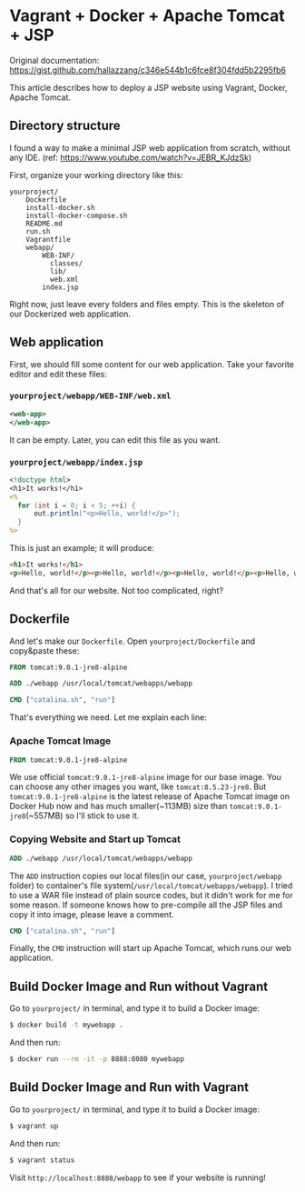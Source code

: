 # Vagrant + Docker + Apache Tomcat + JSP

Original documentation:
https://gist.github.com/hallazzang/c346e544b1c6fce8f304fdd5b2295fb6

This article describes how to deploy a JSP website using Vagrant, Docker, Apache Tomcat.

## Directory structure

I found a way to make a minimal JSP web application from scratch, without any IDE.
(ref: https://www.youtube.com/watch?v=JEBR_KJdzSk)

First, organize your working directory like this:

```
yourproject/
    Dockerfile
    install-docker.sh
    install-docker-compose.sh
    README.md
    run.sh
    Vagrantfile
    webapp/
        WEB-INF/
          classes/
          lib/
          web.xml
        index.jsp
```

Right now, just leave every folders and files empty.
This is the skeleton of our Dockerized web application.

## Web application

First, we should fill some content for our web application.
Take your favorite editor and edit these files:

### `yourproject/webapp/WEB-INF/web.xml`

```xml
<web-app>
</web-app>
```

It can be empty. Later, you can edit this file as you want.

### `yourproject/webapp/index.jsp`

```jsp
<!doctype html>
<h1>It works!</h1>
<%
  for (int i = 0; i < 5; ++i) {
      out.println("<p>Hello, world!</p>");
  }
%>
```

This is just an example; it will produce:

```html
<h1>It works!</h1>
<p>Hello, world!</p><p>Hello, world!</p><p>Hello, world!</p><p>Hello, world!</p><p>Hello, world!</p>
```

And that's all for our website. Not too complicated, right?

## Dockerfile

And let's make our `Dockerfile`. Open `yourproject/Dockerfile` and copy&paste these:

```dockerfile
FROM tomcat:9.0.1-jre8-alpine

ADD ./webapp /usr/local/tomcat/webapps/webapp

CMD ["catalina.sh", "run"]
```

That's everything we need. Let me explain each line:

### Apache Tomcat Image

```dockerfile
FROM tomcat:9.0.1-jre8-alpine
```

We use official `tomcat:9.0.1-jre8-alpine` image for our base image.
You can choose any other images you want, like `tomcat:8.5.23-jre8`.
But `tomcat:9.0.1-jre8-alpine` is the latest release of Apache Tomcat image on Docker Hub now
and has much smaller(~113MB) size than `tomcat:9.0.1-jre8`(~557MB) so I'll stick to use it.

### Copying Website and Start up Tomcat

```dockerfile
ADD ./webapp /usr/local/tomcat/webapps/webapp
```

The `ADD` instruction copies our local files(in our case, `yourproject/webapp` folder)
to container's file system(`/usr/local/tomcat/webapps/webapp`).
I tried to use a WAR file instead of plain source codes, but it didn't work for me for some reason.
If someone knows how to pre-compile all the JSP files and copy it into image, please leave a comment.

```dockerfile
CMD ["catalina.sh", "run"]
```

Finally, the `CMD` instruction will start up Apache Tomcat, which runs our web application.

## Build Docker Image and Run without Vagrant

Go to `yourproject/` in terminal, and type it to build a Docker image:

```bash
$ docker build -t mywebapp .
```

And then run:

```bash
$ docker run --rm -it -p 8888:8080 mywebapp
```

## Build Docker Image and Run with Vagrant

Go to `yourproject/` in terminal, and type it to build a Docker image:

```bash
$ vagrant up
```
And then run:

```bash
$ vagrant status
```

Visit `http://localhost:8888/webapp` to see if your website is running!